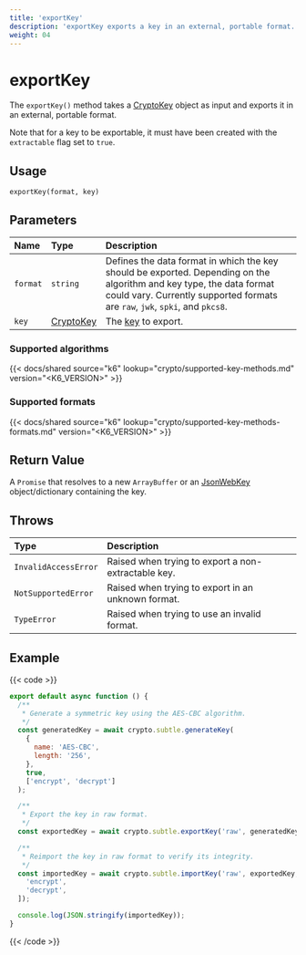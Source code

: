 ```yaml
---
title: 'exportKey'
description: 'exportKey exports a key in an external, portable format.'
weight: 04
---
```


# exportKey

The `exportKey()` method takes a [CryptoKey](https://grafana.com/docs/k6/<K6_VERSION>/javascript-api/crypto/cryptokey) object as input and exports it in an external, portable format.

Note that for a key to be exportable, it must have been created with the `extractable` flag set to `true`.

## Usage

```
exportKey(format, key)
```

## Parameters

| Name     | Type                                                                                  | Description                                                                                                                                                                                          |
| :------- | :------------------------------------------------------------------------------------ | :--------------------------------------------------------------------------------------------------------------------------------------------------------------------------------------------------- |
| `format` | `string`                                                                              | Defines the data format in which the key should be exported. Depending on the algorithm and key type, the data format could vary. Currently supported formats are `raw`, `jwk`, `spki`, and `pkcs8`. |
| `key`    | [CryptoKey](https://grafana.com/docs/k6/<K6_VERSION>/javascript-api/crypto/cryptokey) | The [key](https://grafana.com/docs/k6/<K6_VERSION>/javascript-api/crypto/cryptokey) to export.                                                                                                       |

### Supported algorithms

{{< docs/shared source="k6" lookup="crypto/supported-key-methods.md" version="<K6_VERSION>" >}}

### Supported formats

{{< docs/shared source="k6" lookup="crypto/supported-key-methods-formats.md" version="<K6_VERSION>" >}}

## Return Value

A `Promise` that resolves to a new `ArrayBuffer` or an [JsonWebKey](https://grafana.com/docs/k6/<K6_VERSION>/javascript-api/crypto/jsonwebkey) object/dictionary containing the key.

## Throws

| Type                 | Description                                         |
| :------------------- | :-------------------------------------------------- |
| `InvalidAccessError` | Raised when trying to export a non-extractable key. |
| `NotSupportedError`  | Raised when trying to export in an unknown format.  |
| `TypeError`          | Raised when trying to use an invalid format.        |

## Example

{{< code >}}

```javascript
export default async function () {
  /**
   * Generate a symmetric key using the AES-CBC algorithm.
   */
  const generatedKey = await crypto.subtle.generateKey(
    {
      name: 'AES-CBC',
      length: '256',
    },
    true,
    ['encrypt', 'decrypt']
  );

  /**
   * Export the key in raw format.
   */
  const exportedKey = await crypto.subtle.exportKey('raw', generatedKey);

  /**
   * Reimport the key in raw format to verify its integrity.
   */
  const importedKey = await crypto.subtle.importKey('raw', exportedKey, 'AES-CBC', true, [
    'encrypt',
    'decrypt',
  ]);

  console.log(JSON.stringify(importedKey));
}
```

{{< /code >}}

